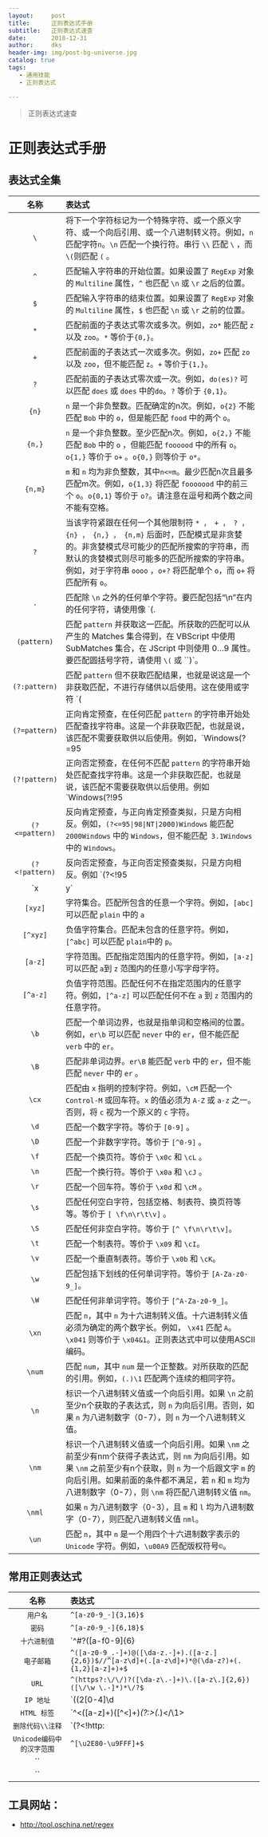 ```yaml
---
layout:     post
title:      正则表达式手册
subtitle:   正则表达式速查
date:       2018-12-31
author:     dks
header-img: img/post-bg-universe.jpg
catalog: true
tags:
   - 通用技能
   - 正则表达式

---
```



>
>正则表达式速查


# 正则表达式手册

##  表达式全集

| 名称        | 表达式    |
| :--------:   | :------   |
| `\` | 将下一个字符标记为一个特殊字符、或一个原义字符、或一个向后引用、或一个八进制转义符。例如，` n ` 匹配字符` n `。````\n````  匹配一个换行符。串行 `\\` 匹配 `\` ，而`\(`则匹配 `(` 。 |
| `^` | 匹配输入字符串的开始位置。如果设置了 `RegExp` 对象的 `Multiline` 属性，`^` 也匹配 ```\n``` 或 ``` \r ``` 之后的位置。 |
| `$` | 匹配输入字符串的结束位置。如果设置了 `RegExp` 对象的 `Multiline` 属性，`$` 也匹配 ```\n``` 或 ```\r``` 之前的位置。 |
| `*` | 匹配前面的子表达式零次或多次。例如，`zo*`  能匹配 ```z``` 以及 ```zoo```。```*``` 等价于```{0,}```。 |
| `+` | 匹配前面的子表达式一次或多次。例如，`zo+` 匹配 ```zo``` 以及 `zoo`，但不能匹配 ```z```。```+``` 等价于```{1,}```。 |
| `?` | 匹配前面的子表达式零次或一次。例如，`do(es)?` 可以匹配 ```does``` 或 ```does``` 中的```do```。```?``` 等价于 ```{0,1}```。 |
| `{n}`  | `n` 是一个非负整数。匹配确定的n次。例如，`o{2}` 不能匹配 `Bob` 中的 `o`，但是能匹配 `food` 中的两个 `o`。 |
| `{n,}` | `n` 是一个非负整数。至少匹配n次。例如，`o{2,}` 不能匹配 `Bob` 中的 `o` ，但能匹配 `foooood` 中的所有 `o`。`o{1,}` 等价于 `o+` 。`o{0,}` 则等价于 `o*`。 |
| `{n,m}`  | `m` 和 `n` 均为非负整数，其中`n<=m`。最少匹配n次且最多匹配m次。例如，`o{1,3}` 将匹配 `fooooood` 中的前三个 `o`。`o{0,1}` 等价于 `o?`。请注意在逗号和两个数之间不能有空格。 |
| `?`  | 当该字符紧跟在任何一个其他限制符 ` * ， + ， ? ， {n} ， {n,} ， {n,m} ` 后面时，匹配模式是非贪婪的。非贪婪模式尽可能少的匹配所搜索的字符串，而默认的贪婪模式则尽可能多的匹配所搜索的字符串。例如，对于字符串 `oooo` ，`o+?` 将匹配单个 `o`，而 `o+` 将匹配所有 `o`。 |
| `.`  | 匹配除 `\n` 之外的任何单个字符。要匹配包括“\n”在内的任何字符，请使用像 `(. |
| `(pattern)`  | 匹配 `pattern` 并获取这一匹配。所获取的匹配可以从产生的 Matches 集合得到，在 VBScript 中使用 SubMatches 集合，在 JScript 中则使用 $0…$9 属性。要匹配圆括号字符，请使用 `\(` 或 ``\)`。 |
| `(?:pattern)`  | 匹配 `pattern` 但不获取匹配结果，也就是说这是一个非获取匹配，不进行存储供以后使用。这在使用或字符 `(|)` 来组合一个模式的各个部分是很有用。例如 `industr(?:y|ies)` 就是一个比 `industry|industries` 更简略的表达式。 |
| `(?=pattern)`  | 正向肯定预查，在任何匹配 `pattern` 的字符串开始处匹配查找字符串。这是一个非获取匹配，也就是说，该匹配不需要获取供以后使用。例如，`Windows(?=95|98|NT|2000)` 能匹配`Windows2000` 中的 `Windows` ，但不能匹配 `Windows3.1` 中的 `Windows`。预查不消耗字符，也就是说，在一个匹配发生后，在最后一次匹配之后立即开始下一次匹配的搜索，而不是从包含预查的字符之后开始。 |
| `(?!pattern)`  | 正向否定预查，在任何不匹配 `pattern` 的字符串开始处匹配查找字符串。这是一个非获取匹配，也就是说，该匹配不需要获取供以后使用。例如 `Windows(?!95|98|NT|2000)` 能匹配 `Windows3.1` 中的 `Windows` ，但不能匹配 `Windows2000` 中的 `Windows` 。预查不消耗字符，也就是说，在一个匹配发生后，在最后一次匹配之后立即开始下一次匹配的搜索，而不是从包含预查的字符之后开始 |
| `(?<=pattern)`  | 反向肯定预查，与正向肯定预查类拟，只是方向相反。例如，`(?<=95\|98\|NT\|2000)Windows` 能匹配 `2000Windows` 中的 `Windows`，但不能匹配` 3.1Windows` 中的 `Windows`。 |
| `(?<!pattern)`  | 反向否定预查，与正向否定预查类拟，只是方向相反。例如 `(?<!95|98|NT|2000)Windows` 能匹配 ``3.1Windows`` 中的 `Windows`，但不能匹配 `2000Windows ` 中的 `Windows`。 |
| `x|y`  | 匹配 `x` 或 `y`。例如，`z|food` 能匹配 `z `或 `food `。 `(z|f)ood ` 则匹配 `zood `或 `food`。 |
| `[xyz]`  | 字符集合。匹配所包含的任意一个字符。例如，`[abc]` 可以匹配 `plain` 中的 `a` |
| `[^xyz]`  | 负值字符集合。匹配未包含的任意字符。例如，`[^abc]` 可以匹配 `plain`中的 `p`。 |
| `[a-z]`  | 字符范围。匹配指定范围内的任意字符。例如，`[a-z]` 可以匹配 `a`到 `z` 范围内的任意小写字母字符。 |
| `[^a-z]`  | 负值字符范围。匹配任何不在指定范围内的任意字符。例如，`[^a-z]` 可以匹配任何不在 `a` 到 `z` 范围内的任意字符。 |
| `\b`  |  匹配一个单词边界，也就是指单词和空格间的位置。例如，`er\b` 可以匹配 `never` 中的 `er`，但不能匹配 `verb` 中的 `er`。 |
| `\B`  | 匹配非单词边界。`er\B` 能匹配 `verb` 中的 `er`，但不能匹配 `never` 中的 `er` 。 |
| `\cx`  | 匹配由 `x` 指明的控制字符。例如，`\cM` 匹配一个 `Control-M` 或回车符。`x` 的值必须为 `A-Z` 或 `a-z` 之一。否则，将 `c` 视为一个原义的 `c` 字符。 |
| `\d`  | 匹配一个数字字符。等价于 `[0-9]` 。 |
| `\D` | 匹配一个非数字字符。等价于 `[^0-9]` 。 |
| `\f` | 匹配一个换页符。等价于 `\x0c` 和 `\cL` 。 |
| `\n` | 匹配一个换行符。等价于 `\x0a` 和 `\cJ` 。 |
| `\r` | 匹配一个回车符。等价于 `\x0d` 和 `\cM` 。 |
| `\s` | 匹配任何空白字符，包括空格、制表符、换页符等等。等价于 `[ \f\n\r\t\v]` 。 |
| `\S` | 匹配任何非空白字符。等价于 `[^ \f\n\r\t\v]`。 |
| `\t` | 匹配一个制表符。等价于 `\x09` 和 `\cI`。 |
| `\v` | 匹配一个垂直制表符。等价于 `\x0b` 和 `\cK`。 |
| `\w` | 匹配包括下划线的任何单词字符。等价于 `[A-Za-z0-9_]`。 |
| `\W` | 匹配任何非单词字符。等价于 `[^A-Za-z0-9_]`。 |
| `\xn` | 匹配 `n`，其中 `n` 为十六进制转义值。十六进制转义值必须为确定的两个数字长。例如， `\x41` 匹配 `A`。`\x041` 则等价于 `\x04&1`。正则表达式中可以使用ASCII编码。 |
| `\num` | 匹配 `num`，其中 `num` 是一个正整数。对所获取的匹配的引用。例如，`(.)\1` 匹配两个连续的相同字符。 |
| `\n` | 标识一个八进制转义值或一个向后引用。如果 `\n` 之前至少n个获取的子表达式，则 `n` 为向后引用。否则，如果 `n` 为八进制数字（0-7），则 `n` 为一个八进制转义值。 |
| `\nm` | 标识一个八进制转义值或一个向后引用。如果 `\nm` 之前至少有nm个获得子表达式，则 `nm` 为向后引用。如果 `\nm` 之前至少有n个获取，则 `n` 为一个后跟文字 `m` 的向后引用。如果前面的条件都不满足，若 `n` 和 `m` 均为八进制数字（0-7），则 `\nm` 将匹配八进制转义值 `nm`。 |
| `\nml`  | 如果 `n` 为八进制数字（0-3），且 `m` 和 `l` 均为八进制数字（0-7），则匹配八进制转义值 `nml`。 |
| `\un`  | 匹配 `n`，其中 `n` 是一个用四个十六进制数字表示的 `Unicode` 字符。例如，`\u00A9` 匹配版权符号`©`。 |

## 常用正则表达式

| 名称        | 表达式    |
| :--------:   | :-----   |
| `用户名`  | `^[a-z0-9_-]{3,16}$` |
| `密码`  | `^[a-z0-9_-]{6,18}$` |
| `十六进制值`  | `^#?([a-f0-9]{6}|[a-f0-9]{3})$` |
| `电子邮箱`  | `^([a-z0-9_.-]+)@([\da-z.-]+).([a-z.]{2,6})$//^[a-z\d]+(.[a-z\d]+)*@(\da-z?)+(.{1,2}[a-z]+)+$` |
| `URL`  | `^(https?:\/\/)?([\da-z\.-]+)\.([a-z\.]{2,6})([\/\w \.-]*)*\/?$` |
| `IP 地址`  | `((2[0-4]\d|25[0-5]|[01]?\d\d?)\.){3}(2[0-4]\d|25[0-5]|[01]?\d\d?)//^(?:(?:25[0-5]|2[0-4][0-9]|[01]?[0-9][0-9]?)\.){3}(?:25[0-5]|2[0-4][0-9]|[01]?[0-9][0-9]?)$` |
| `HTML 标签`  | `^<([a-z]+)([^<]+)*(?:>(.*)<\/\1>|\s+\/>)$` |
| `删除代码\\注释`  | `(?<!http:|\S)//.*$` |
| `Unicode编码中的汉字范围`  | `^[\u2E80-\u9FFF]+$` |
| ``  |  |
| ``  |  |

## 工具网站：

- http://tool.oschina.net/regex

